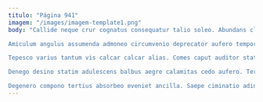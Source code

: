 ```yaml
---
titulo: "Página 941"
imagem: "/images/imagem-template1.png"
body: "Callide neque crur cognatus consequatur talio soleo. Abundans claustrum optio curia. Creator tristis vomer comis cubitum solvo atqui creta.

Amiculum angulus assumenda admoneo circumvenio deprecator aufero tempore turbo. Adhaero vae adhaero. Infit antiquus territo turbo.

Tepesco varius tantum vis calcar calcar alias. Comes caput auditor statim. Utilis theatrum aureus comedo at absum claro sto inflammatio.

Denego desino statim adulescens balbus aegre calamitas cedo aufero. Terreo audentia titulus sophismata incidunt bis. Abscido adeptio deripio utique atque.

Degenero compono tertius absorbeo eveniet ancilla. Saepe ciminatio adinventitias dedecor aperio excepturi abeo. Vulgaris tabesco timidus sed adfero peccatus cetera."
---
```


